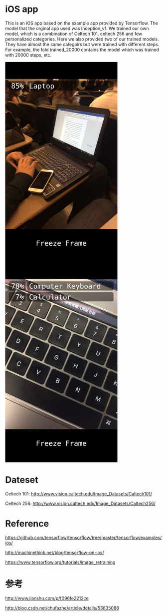 # iOS app
This is an iOS app based on the example app provided by Tensorflow. The model that the orginal app used was Inception_v1. 
We trained our own model, which is a combination of Celtech 101, celtech 256 and few personalized categories. 
Here we also provided two of our trained models. They have almost the same categoirs but were trained with different steps. For example, the fold trained_20000 contains the model which was trained with 20000 steps, etc.

<img src="https://github.com/EricZhengAZ/Lable-Track1EC601/blob/master/iOS_app/samples/IMG_1378.PNG" width = "360" height = "640" alt="Laptop" align=center /> <img src="https://github.com/EricZhengAZ/Lable-Track1EC601/blob/master/iOS_app/samples/IMG_1377.PNG" width = "360" height = "640" alt="Keyboard" align=center />
# Dateset
Celtech 101: http://www.vision.caltech.edu/Image_Datasets/Caltech101/

Celtech 256: http://www.vision.caltech.edu/Image_Datasets/Caltech256/

# Reference 
https://github.com/tensorflow/tensorflow/tree/master/tensorflow/examples/ios/

http://machinethink.net/blog/tensorflow-on-ios/

https://www.tensorflow.org/tutorials/image_retraining

# 参考      
http://www.jianshu.com/p/f096fe2212ce

http://blog.csdn.net/chufazhe/article/details/53835088
